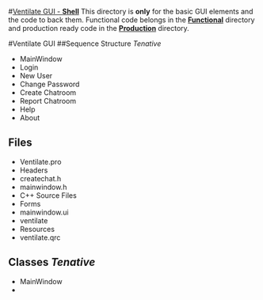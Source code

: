 #[Ventilate GUI - **Shell**](https://github.com/AuHoppe/CSE.4444-002-Grp-Project/tree/master/VentilateGUI/Shell)
This directory is **only** for the basic GUI elements and the code to back them.
Functional code belongs in the [**Functional**](https://github.com/AuHoppe/CSE.4444-002-Grp-Project/tree/master/VentilateGUI) directory and production ready code in the [**Production**](https://github.com/AuHoppe/CSE.4444-002-Grp-Project/tree/master/VentilateGUI) directory.

#Ventilate GUI
##Sequence Structure _Tenative_
* MainWindow
 * Login
  * New User
 * Change Password
 * Create Chatroom
 * Report Chatroom
 * Help
 * About

## Files
* Ventilate.pro
* Headers
 * createchat.h
 * mainwindow.h
* C++ Source Files
* Forms
 * mainwindow.ui
 * ventilate
* Resources
 * ventilate.qrc
 
## Classes _Tenative_
 * MainWindow
 *
